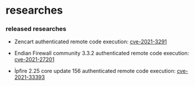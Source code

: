 # researches
### released researches
- Zencart authenticated remote code execution: [cve-2021-3291](https://github.com/MucahitSaratar/zencart_auth_rce_poc)

- Endian Firewall community 3.3.2 authenticated remote code execution: [cve-2021-27201](https://github.com/MucahitSaratar/endian_firewall_authenticated_rce)

- İpfire 2.25 core update 156 authenticated remote code execution: [cve-2021-33393](https://github.com/MucahitSaratar/ipfire-2-25-auth-rce)
